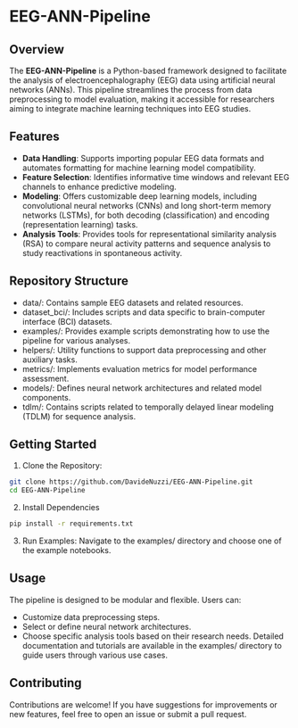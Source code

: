 # EEG-ANN-Pipeline

## Overview

The **EEG-ANN-Pipeline** is a Python-based framework designed to facilitate the analysis of electroencephalography (EEG) data using artificial neural networks (ANNs). 
This pipeline streamlines the process from data preprocessing to model evaluation, making it accessible for researchers aiming to integrate machine learning techniques into EEG studies.

## Features

- **Data Handling**: Supports importing popular EEG data formats and automates formatting for machine learning model compatibility.
- **Feature Selection**: Identifies informative time windows and relevant EEG channels to enhance predictive modeling.
- **Modeling**: Offers customizable deep learning models, including convolutional neural networks (CNNs) and long short-term memory networks (LSTMs), for both decoding (classification) and encoding (representation learning) tasks.
- **Analysis Tools**: Provides tools for representational similarity analysis (RSA) to compare neural activity patterns and sequence analysis to study reactivations in spontaneous activity.

## Repository Structure
- data/: Contains sample EEG datasets and related resources.
- dataset_bci/: Includes scripts and data specific to brain-computer interface (BCI) datasets.
- examples/: Provides example scripts demonstrating how to use the pipeline for various analyses.
- helpers/: Utility functions to support data preprocessing and other auxiliary tasks.
- metrics/: Implements evaluation metrics for model performance assessment.
- models/: Defines neural network architectures and related model components.
- tdlm/: Contains scripts related to temporally delayed linear modeling (TDLM) for sequence analysis.

## Getting Started
1) Clone the Repository:
```bash
git clone https://github.com/DavideNuzzi/EEG-ANN-Pipeline.git
cd EEG-ANN-Pipeline
```
2) Install Dependencies
```bash
pip install -r requirements.txt
```
3) Run Examples:
Navigate to the examples/ directory and choose one of the example notebooks.

## Usage
The pipeline is designed to be modular and flexible. Users can:
- Customize data preprocessing steps.
- Select or define neural network architectures.
- Choose specific analysis tools based on their research needs.
Detailed documentation and tutorials are available in the examples/ directory to guide users through various use cases.

## Contributing
Contributions are welcome! If you have suggestions for improvements or new features, feel free to open an issue or submit a pull request.

